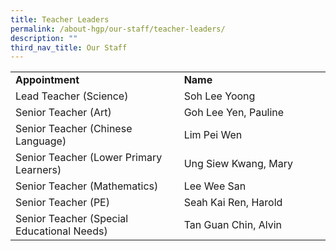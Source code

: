 ```yaml
---
title: Teacher Leaders
permalink: /about-hgp/our-staff/teacher-leaders/
description: ""
third_nav_title: Our Staff
---
```

<table width="0">
<tbody>
<tr>
<td style="text-align: left;" width="301"><strong>Appointment</strong></td>
<td style="text-align: left;" width="272"><strong>Name</strong></td>
</tr>
<tr>
<td width="301">Lead Teacher (Science)</td>
<td width="272">Soh Lee Yoong</td>
</tr>
<tr>
<td width="301">Senior Teacher (Art)</td>
<td width="272">Goh Lee Yen, Pauline</td>
</tr>
<tr>
<td width="301">Senior Teacher (Chinese Language)</td>
<td width="272">Lim Pei Wen</td>
</tr>
<tr>
<td width="301">Senior Teacher (Lower Primary Learners)</td>
<td width="272">Ung Siew Kwang, Mary</td>
</tr>
<tr>
<td width="301">Senior Teacher (Mathematics)</td>
<td width="272">Lee Wee San</td>
</tr>
<tr>
<td width="301">Senior Teacher (PE)</td>
<td width="272">Seah Kai Ren, Harold</td>
</tr>
<tr>
<td width="301">Senior Teacher (Special Educational Needs)</td>
<td width="272">Tan Guan Chin, Alvin</td>
</tr>
</tbody>
</table>